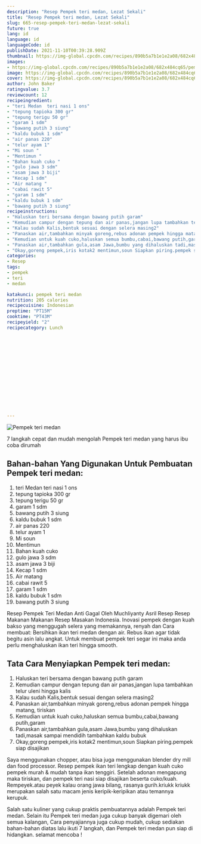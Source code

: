 ```yaml
---
description: "Resep Pempek teri medan, Lezat Sekali"
title: "Resep Pempek teri medan, Lezat Sekali"
slug: 665-resep-pempek-teri-medan-lezat-sekali
future: true
lang: id
language: id
languageCode: id
publishDate: 2021-11-10T00:39:28.909Z 
thumbnail: https://img-global.cpcdn.com/recipes/890b5a7b1e1e2a08/682x484cq65/pempek-teri-medan-foto-resep-utama.png
images:
- https://img-global.cpcdn.com/recipes/890b5a7b1e1e2a08/682x484cq65/pempek-teri-medan-foto-resep-utama.png
image: https://img-global.cpcdn.com/recipes/890b5a7b1e1e2a08/682x484cq65/pempek-teri-medan-foto-resep-utama.png
cover: https://img-global.cpcdn.com/recipes/890b5a7b1e1e2a08/682x484cq65/pempek-teri-medan-foto-resep-utama.png
author: John Baker
ratingvalue: 3.7
reviewcount: 12
recipeingredient:
- "teri Medan  teri nasi 1 ons"
- "tepung tapioka 300 gr"
- "tepung terigu 50 gr"
- "garam 1 sdm"
- "bawang putih 3 siung"
- "kaldu bubuk 1 sdm"
- "air panas 220"
- "telur ayam 1"
- "Mi soun "
- "Mentimun "
- "Bahan kuah cuko "
- "gulo jawa 3 sdm"
- "asam jawa 3 biji"
- "Kecap 1 sdm"
- "Air matang "
- "cabai rawit 5"
- "garam 1 sdm"
- "kaldu bubuk 1 sdm"
- "bawang putih 3 siung"
recipeinstructions:
- "Haluskan teri bersama dengan bawang putih garam"
- "Kemudian campur dengan tepung dan air panas,jangan lupa tambahkan telur uleni hingga kalis"
- "Kalau sudah Kalis,bentuk sesuai dengan selera masing2"
- "Panaskan air,tambahkan minyak goreng,rebus adonan pempek hingga matang, tiriskan"
- "Kemudian untuk kuah cuko,haluskan semua bumbu,cabai,bawang putih,garam"
- "Panaskan air,tambahkan gula,asam Jawa,bumbu yang dihaluskan tadi,masak sampai mendidih tambahkan kaldu bubuk"
- "Okay,goreng pempek,iris kotak2 mentimun,soun Siapkan piring.pempek siap disajikan"
categories:
- Resep
tags:
- pempek
- teri
- medan

katakunci: pempek teri medan 
nutrition: 205 calories
recipecuisine: Indonesian
preptime: "PT15M"
cooktime: "PT43M"
recipeyield: "2"
recipecategory: Lunch


     
    
    
    
    
    
    
    
    
    
    
      
    
---
```



![Pempek teri medan](https://img-global.cpcdn.com/recipes/890b5a7b1e1e2a08/682x484cq65/pempek-teri-medan-foto-resep-utama.png)

7 langkah cepat dan mudah mengolah  Pempek teri medan yang harus ibu coba dirumah

<!--inarticleads1-->

## Bahan-bahan Yang Digunakan Untuk Pembuatan Pempek teri medan:

1. teri Medan  teri nasi 1 ons
1. tepung tapioka 300 gr
1. tepung terigu 50 gr
1. garam 1 sdm
1. bawang putih 3 siung
1. kaldu bubuk 1 sdm
1. air panas 220
1. telur ayam 1
1. Mi soun 
1. Mentimun 
1. Bahan kuah cuko 
1. gulo jawa 3 sdm
1. asam jawa 3 biji
1. Kecap 1 sdm
1. Air matang 
1. cabai rawit 5
1. garam 1 sdm
1. kaldu bubuk 1 sdm
1. bawang putih 3 siung

Resep Pempek Teri Medan Anti Gagal Oleh Muchliyanty Asril Resep Resep Makanan Makanan Resep Masakan Indonesia. Inovasi pempek dengan kuah bakso yang menggugah selera yang memakannya, renyah dan Cara membuat: Bersihkan ikan teri medan dengan air. Rebus ikan agar tidak begitu asin lalu angkat. Untuk membuat pempek teri segar ini maka anda perlu menghaluskan ikan teri hingga smooth. 

<!--inarticleads2-->

## Tata Cara Menyiapkan Pempek teri medan:

1. Haluskan teri bersama dengan bawang putih garam
1. Kemudian campur dengan tepung dan air panas,jangan lupa tambahkan telur uleni hingga kalis
1. Kalau sudah Kalis,bentuk sesuai dengan selera masing2
1. Panaskan air,tambahkan minyak goreng,rebus adonan pempek hingga matang, tiriskan
1. Kemudian untuk kuah cuko,haluskan semua bumbu,cabai,bawang putih,garam
1. Panaskan air,tambahkan gula,asam Jawa,bumbu yang dihaluskan tadi,masak sampai mendidih tambahkan kaldu bubuk
1. Okay,goreng pempek,iris kotak2 mentimun,soun Siapkan piring.pempek siap disajikan


Saya menggunakan chopper, atau bisa juga menggunakan blender dry mill dan food processor. Resep pempek ikan teri lengkap dengan kuah cuko pempek murah &amp; mudah tanpa ikan tenggiri. Setelah adonan mengapung maka tiriskan, dan pempek teri nasi siap disajikan beserta cuko/kuah. Rempeyek.atau peyek kalau orang jawa bilang, rasanya gurih.kriukk kriukk merupakan salah satu macam jenis keripik-keripikan atau temannya kerupuk. 

Salah satu kuliner yang cukup praktis pembuatannya adalah  Pempek teri medan. Selain itu  Pempek teri medan  juga cukup banyak digemari oleh semua kalangan, Cara penyajiannya juga cukup mudah, cukup sediakan bahan-bahan diatas lalu ikuti 7 langkah, dan  Pempek teri medan  pun siap di hidangkan. selamat mencoba !
